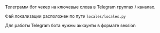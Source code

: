 Телеграмм бот чекер на ключевые слова в Telegram группах / каналах.

Фай локализации расположен по пути `locales/locales.py`

Для работы Telegram бота нужны аккаунты в формате session